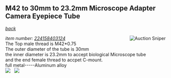 ---
---
## M42 to 30mm to 23.2mm Microscope Adapter Camera Eyepiece Tube
*[back](./)*  

<a href="https://www.gixen.com/index.php" name="9e092736783d0da1dfd8413d57d10faf" target="_blank" >
<img align=right src="https://www.gixen.com/images/gixenlink.gif" border="0" alt="Auction Sniper" title="Auction Sniper">
</a>

 *item number: [224158403124](https://www.ebay.com/itm/224158403124)*  
The Top male thread is M42*0.75  
The outer diameter of the tube is 30mm  
the inner diameter is 23.2mm to accept biological Microscope tube  
and the end female thread to accpet C-mount.  
full metal-----Aluminum alloy  
![](microscope/Images/M42-30mm.jpg) &nbsp; ![](microscope/Images/M42-23.2mm.jpg) 
